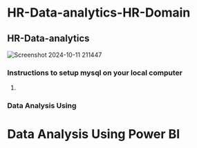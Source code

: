 # HR-Data-analytics-HR-Domain

## HR-Data-analytics
![Screenshot 2024-10-11 211447](https://github.com/user-attachments/assets/9c0249d3-d2ae-46e9-b2d3-23a826a089f4)



### Instructions to setup mysql on your local computer


1. 

### Data Analysis Using 



Data Analysis Using Power BI
============================




